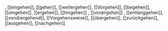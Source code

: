 , [[eingehen]], [[gehen]], [[weitergehen]], [[Vorgehen]], [[begehen]], [[umgehen]], [[ergehen]], [[hingehen]]
, [[vorangehen]]
, [[entlanggehen]], [[vorübergehend]], [[Vorgehensweise]], [[übergehen]], [[zurückgehen]], [[ausgehen]], [[nachgehen]]